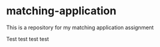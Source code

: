 # matching-application
This is a repository for my matching application assignment

Test test test test

